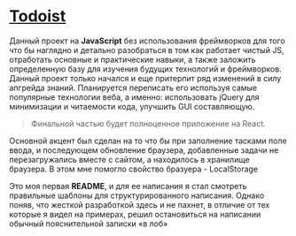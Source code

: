 # <u>Todoist</u>

Данный проект на __JavaScript__ без использования фреймворков для того что бы наглядно и детально разобраться в том как работает чистый JS, отработать основные и практические навыки, а также заложить определенную базу для изучения будущих технологий и фреймворков. Данный проект только начался и еще притерпит ряд изменений в силу апгрейда знаний. Планируется переписать его используя самые популярные технологии веба, а именно: использовать jQuery для минимизации и читаемости кода, улучшить GUI составляющую.
>Финальной частью будет полноценное приложение на React.

Основной акцент был сделан на то что бы при заполнение тасками поле ввода, и последующем обновление браузера, добавленные задачи не перезагружались вместе с  сайтом, а находилось в хранилище браузера. В этом мне помогло свойство бразуера - LocalStorage

Это моя первая __README__, и для ее написания я стал смотреть правильные шаблоны для структурированного написания. Однако поняв, что жесткой разработкой здесь и не пахнет, в отличие от тех которые я видел на примерах, решил остановиться на написании обычный пояснительной записки «в лоб»
